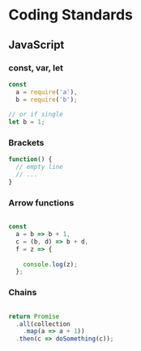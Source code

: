 # Coding Standards

## JavaScript

### const, var, let

```javascript
const
  a = require('a'),
  b = require('b');
  
// or if single
let b = 1;
```

### Brackets

```javascript
function() {
  // empty line
  // ...
}
```


### Arrow functions

```javascript

const
  a = b => b + 1,
  c = (b, d) => b + d,
  f = z => {
  
    console.log(z);
  };
```

### Chains

```javascript

return Promise
  .all(collection
    .map(a => a + 1))
  .then(c => doSomething(c));

```
